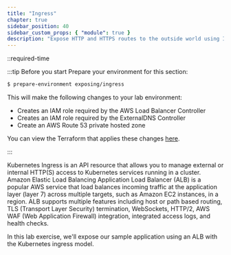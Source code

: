 ```yaml
---
title: "Ingress"
chapter: true
sidebar_position: 40
sidebar_custom_props: { "module": true }
description: "Expose HTTP and HTTPS routes to the outside world using Ingress API on Amazon Elastic Kubernetes Service."
---
```


::required-time

:::tip Before you start
Prepare your environment for this section:

```bash timeout=300 wait=30
$ prepare-environment exposing/ingress
```

This will make the following changes to your lab environment:

- Creates an IAM role required by the AWS Load Balancer Controller
- Creates an IAM role required by the ExternalDNS Controller
- Create an AWS Route 53 private hosted zone

You can view the Terraform that applies these changes [here](https://github.com/VAR::MANIFESTS_OWNER/VAR::MANIFESTS_REPOSITORY/tree/VAR::MANIFESTS_REF/manifests/modules/exposing/ingress/.workshop/terraform).

:::

Kubernetes Ingress is an API resource that allows you to manage external or internal HTTP(S) access to Kubernetes services running in a cluster. Amazon Elastic Load Balancing Application Load Balancer (ALB) is a popular AWS service that load balances incoming traffic at the application layer (layer 7) across multiple targets, such as Amazon EC2 instances, in a region. ALB supports multiple features including host or path based routing, TLS (Transport Layer Security) termination, WebSockets, HTTP/2, AWS WAF (Web Application Firewall) integration, integrated access logs, and health checks.

In this lab exercise, we'll expose our sample application using an ALB with the Kubernetes ingress model.
